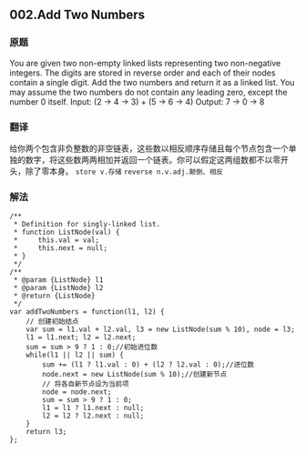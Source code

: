 ## 002.Add Two Numbers
### 原题
You are given two non-empty linked lists representing two non-negative integers. The digits are stored in reverse order and each of their nodes contain a single digit. Add the two numbers and return it as a linked list.
You may assume the two numbers do not contain any leading zero, except the number 0 itself.
Input: (2 -> 4 -> 3) + (5 -> 6 -> 4)
Output: 7 -> 0 -> 8
### 翻译
给你两个包含非负整数的非空链表，这些数以相反顺序存储且每个节点包含一个单独的数字，将这些数两两相加并返回一个链表。你可以假定这两组数都不以零开头，除了零本身。
`store v.存储`	`reverse n.v.adj.颠倒、相反`
### 解法
```
/**
 * Definition for singly-linked list.
 * function ListNode(val) {
 *     this.val = val;
 *     this.next = null;
 * }
 */
/**
 * @param {ListNode} l1
 * @param {ListNode} l2
 * @return {ListNode}
 */
var addTwoNumbers = function(l1, l2) {
    // 创建初始结点
    var sum = l1.val + l2.val, l3 = new ListNode(sum % 10), node = l3;
    l1 = l1.next; l2 = l2.next;
    sum = sum > 9 ? 1 : 0;//初始进位数
    while(l1 || l2 || sum) {
        sum += (l1 ? l1.val : 0) + (l2 ? l2.val : 0);//进位数
        node.next = new ListNode(sum % 10);//创建新节点
        // 将各自新节点设为当前项
        node = node.next;
        sum = sum > 9 ? 1 : 0;
        l1 = l1 ? l1.next : null;
        l2 = l2 ? l2.next : null;
    }
	return l3;
};
```